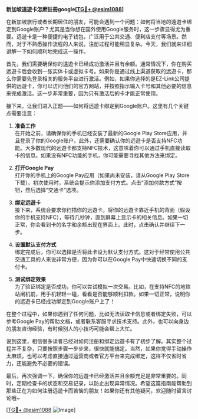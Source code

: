 **新加坡遠遊卡怎麽註冊google[[TG💪+ @esim1088](https://t.me/s/esim1088)]**

在新加坡旅行或者长期居住的朋友，可能会遇到一个问题：如何将当地的遠遊卡绑定到Google账户？尤其是当你想在国外使用Google服务时，这一步骤显得尤为重要。远遊卡是一种便捷的电子钱包，广泛用于公共交通、便利店支付等场景。然而，对于不熟悉操作流程的人来说，注册过程可能稍显复杂。今天，我们就来详细讲解一下如何顺利地完成这一操作。

首先，我们需要确保你的遠遊卡已经成功激活并且有余额。通常情况下，你在购买远遊卡后会收到一张实体卡或虚拟卡号。如果你是通过线上渠道获取的远遊卡，那么你需要先登录相关的服务平台进行激活。例如，如果你选择的是EZ-Link公司提供的远遊卡，你可以访问他们的官方网站，并按照指示输入卡号和其他必要的信息来完成激活。这一步非常重要，因为只有激活后的卡才能正常使用。

接下来，让我们进入正题——如何将远遊卡绑定到Google账户。这里有几个关键点需要注意：

1. **准备工作**  
   在开始之前，请确保你的手机已经安装了最新的Google Play Store应用，并且登录了你的Google账户。此外，还需要确认你的远遊卡是否支持NFC功能。大多数现代的远遊卡都支持NFC技术，这意味着你可以通过手机直接读取卡的信息。如果没有NFC功能的手机，你可能需要寻找其他方法来绑定。

2. **打开Google Pay**  
   打开你的手机上的Google Pay应用（如果尚未安装，请从Google Play Store下载）。初次使用时，系统会提示你添加支付方式。点击“添加付款方式”按钮，然后选择“交通卡”选项。

3. **绑定远遊卡**  
   接下来，系统会要求你扫描你的远遊卡。将你的远遊卡靠近手机的背面（假设你的手机支持NFC），等待几秒钟，直到屏幕上显示卡的相关信息。如果一切正常，你会看到卡的名字和余额出现在界面上。此时，点击确认并继续下一步。

4. **设置默认支付方式**  
   绑定完成后，你可以选择是否将此卡设为默认支付方式。这对于经常使用公共交通工具的人来说非常方便，因为你可以在Google Pay中快速切换不同的支付卡。

5. **测试绑定效果**  
   为了验证绑定是否成功，你可以尝试模拟一次交易。比如，在支持NFC的地铁站闸机前，用手机轻轻一碰，看看是否能够顺利扣款。如果一切正常，说明你的远遊卡已经成功绑定到Google账户上了！

在整个过程中，如果你遇到了任何问题，比如无法读取卡信息或者绑定失败，可以参考Google Pay的帮助文档，或者联系客服寻求技术支持。此外，也可以向身边的朋友咨询经验，有时候别人的小技巧可能会帮上大忙。

说到这里，相信很多读者已经对如何注册和绑定远遊卡有了初步了解。其实整个过程并不复杂，只要按照步骤一步步来，很快就能搞定。当然，如果你觉得手动操作太麻烦，也可以考虑直接通过运营商或者官方平台来完成绑定，这样不仅省时省力，还能避免不必要的错误。

最后，再次强调一下，确保你的远遊卡已经激活并且余额充足是非常重要的。同时，定期检查卡的状态和交易记录，以防止出现异常情况。希望这篇指南能帮助到那些正在为如何注册远遊卡而苦恼的朋友！如果你还有其他疑问，欢迎随时留言讨论哦~

[[TG💪+ @esim1088](https://t.me/s/esim1088) ![Image](https://i.postimg.cc/4NQfJmqS/Snipaste-2025-05-13-00-14-12.png)]